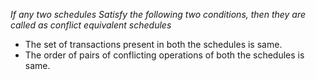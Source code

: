 *If any two schedules Satisfy the following two conditions, then they are called as conflict equivalent schedules*

- The set of transactions present in both the schedules is same.
- The order of pairs of conflicting operations of both the schedules is same.

